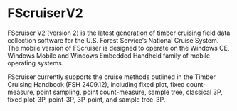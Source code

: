 # FScruiserV2

FScruiser V2 (version 2) is the latest generation of timber cruising field data collection software for the U.S. Forest Service’s National Cruise System. The mobile version of FScruiser is designed to operate on the Windows CE, Windows Mobile and Windows Embedded Handheld family of mobile operating systems.

FScruiser currently supports the cruise methods outlined in the Timber Cruising Handbook (FSH 2409.12), including fixed plot, fixed count-measure, point sampling, point count-measure, sample tree, classical 3P, fixed plot-3P, point-3P, 3P-point, and sample tree-3P.



